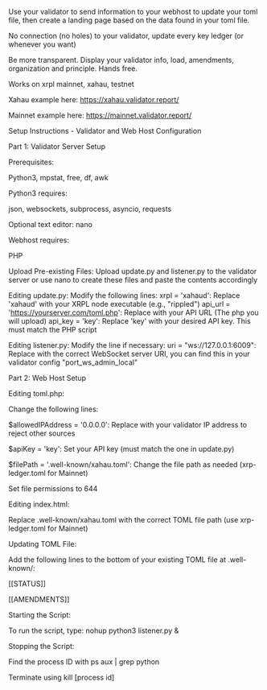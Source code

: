 Use your validator to send information to your webhost to update your toml file, then create a landing page based on the data found in your toml file.

No connection (no holes) to your validator, update every key ledger (or whenever you want)

Be more transparent. Display your validator info, load, amendments, organization and principle. Hands free.

Works on xrpl mainnet, xahau, testnet

Xahau example here: https://xahau.validator.report/

Mainnet example here: https://mainnet.validator.report/


Setup Instructions - Validator and Web Host Configuration



Part 1: Validator Server Setup

Prerequisites:

Python3, mpstat, free, df, awk

Python3 requires:

json, websockets, subprocess, asyncio, requests

Optional text editor: nano

Webhost requires:

PHP


Upload Pre-existing Files: Upload update.py and listener.py to the validator server or use nano to create these files and paste the contents accordingly

Editing update.py:
Modify the following lines:
xrpl = 'xahaud': Replace 'xahaud' with your XRPL node executable (e.g., "rippled")
api_url = 'https://yourserver.com/toml.php': Replace with your API URL (The php you will upload)
api_key = 'key': Replace 'key' with your desired API key. This must match the PHP script

Editing listener.py:
Modify the line if necessary:
uri = "ws://127.0.0.1:6009": Replace with the correct WebSocket server URI, you can find this in your validator config "port_ws_admin_local"




Part 2: Web Host Setup

Editing toml.php:

Change the following lines:

$allowedIPAddress = '0.0.0.0': Replace with your validator IP address to reject other sources

$apiKey = 'key': Set your API key (must match the one in update.py)

$filePath = '.well-known/xahau.toml': Change the file path as needed (xrp-ledger.toml for Mainnet)

Set file permissions to 644


Editing index.html:

Replace .well-known/xahau.toml with the correct TOML file path (use xrp-ledger.toml for Mainnet)


Updating TOML File:

Add the following lines to the bottom of your existing TOML file at .well-known/:


[[STATUS]]

[[AMENDMENTS]]

Starting the Script:

To run the script, type: nohup python3 listener.py &


Stopping the Script:

Find the process ID with ps aux | grep python

Terminate using kill [process id]
